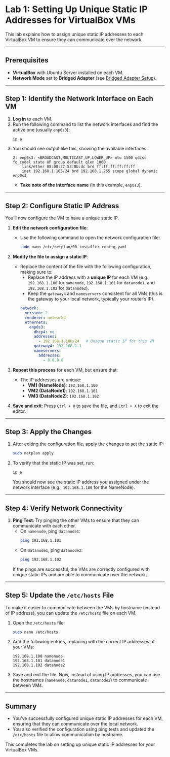 
# Lab 1: Setting Up Unique Static IP Addresses for VirtualBox VMs

This lab explains how to assign unique static IP addresses to each VirtualBox VM to ensure they can communicate over the network.

---

## Prerequisites
- **VirtualBox** with Ubuntu Server installed on each VM.
- **Network Mode** set to **Bridged Adapter** (see [Bridged Adapter Setup](https://github.com/your-repo-name/hadoop-distributed-lab/blob/main/network-setup.md)).

---

## Step 1: Identify the Network Interface on Each VM
1. **Log in** to each VM.
2. Run the following command to list the network interfaces and find the active one (usually `enp0s3`):
   ```bash
   ip a
   ```
3. You should see output like this, showing the available interfaces:
   ```
   2: enp0s3: <BROADCAST,MULTICAST,UP,LOWER_UP> mtu 1500 qdisc fq_codel state UP group default qlen 1000
       link/ether 08:00:27:53:8b:dc brd ff:ff:ff:ff:ff:ff
       inet 192.168.1.105/24 brd 192.168.1.255 scope global dynamic enp0s3
   ```
   - **Take note of the interface name** (in this example, `enp0s3`).

---

## Step 2: Configure Static IP Address
You’ll now configure the VM to have a unique static IP.

1. **Edit the network configuration file**:
   - Use the following command to open the network configuration file:
     ```bash
     sudo nano /etc/netplan/00-installer-config.yaml
     ```

2. **Modify the file to assign a static IP**:
   - Replace the content of the file with the following configuration, making sure to:
     - Replace the IP address with a **unique IP** for each VM (e.g., `192.168.1.100` for `namenode`, `192.168.1.101` for `datanode1`, and `192.168.1.102` for `datanode2`).
     - Keep the `gateway4` and `nameservers` consistent for all VMs (this is the gateway to your local network, typically your router’s IP).
     ```yaml
     network:
       version: 2
       renderer: networkd
       ethernets:
         enp0s3:
           dhcp4: no
           addresses:
             - 192.168.1.100/24   # Unique static IP for this VM
           gateway4: 192.168.1.1
           nameservers:
             addresses:
               - 8.8.8.8
     ```

3. **Repeat this process** for each VM, but ensure that:
   - The IP addresses are unique:
     - **VM1 (NameNode)**: `192.168.1.100`
     - **VM2 (DataNode1)**: `192.168.1.101`
     - **VM3 (DataNode2)**: `192.168.1.102`

4. **Save and exit**: Press `Ctrl + O` to save the file, and `Ctrl + X` to exit the editor.

---

## Step 3: Apply the Changes
1. After editing the configuration file, apply the changes to set the static IP:
   ```bash
   sudo netplan apply
   ```

2. To verify that the static IP was set, run:
   ```bash
   ip a
   ```
   You should now see the static IP address you assigned under the network interface (e.g., `192.168.1.100` for the NameNode).

---

## Step 4: Verify Network Connectivity
1. **Ping Test**: Try pinging the other VMs to ensure that they can communicate with each other.
   - On `namenode`, ping `datanode1`:
     ```bash
     ping 192.168.1.101
     ```
   - On `datanode1`, ping `datanode2`:
     ```bash
     ping 192.168.1.102
     ```
   If the pings are successful, the VMs are correctly configured with unique static IPs and are able to communicate over the network.

---

## Step 5: Update the `/etc/hosts` File
To make it easier to communicate between the VMs by hostname (instead of IP address), you can update the `/etc/hosts` file on each VM.

1. Open the `/etc/hosts` file:
   ```bash
   sudo nano /etc/hosts
   ```

2. Add the following entries, replacing with the correct IP addresses of your VMs:
   ```
   192.168.1.100 namenode
   192.168.1.101 datanode1
   192.168.1.102 datanode2
   ```

3. Save and exit the file. Now, instead of using IP addresses, you can use the hostnames (`namenode`, `datanode1`, `datanode2`) to communicate between VMs.

---

## Summary
- You’ve successfully configured unique static IP addresses for each VM, ensuring that they can communicate over the local network.
- You also verified the configuration using ping tests and updated the `/etc/hosts` file to allow communication by hostname.

This completes the lab on setting up unique static IP addresses for your VirtualBox VMs.
